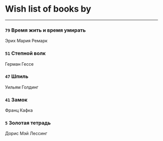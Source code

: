 # Wish list of books by 
---

### `79` Время жить и время умирать
Эрих Мария Ремарк

### `51` Степной волк
Герман Гессе

### `47` Шпиль
Уильям Голдинг

### `41` Замок
Франц Кафка

### `5` Золотая тетрадь
Дорис Мэй Лессинг

